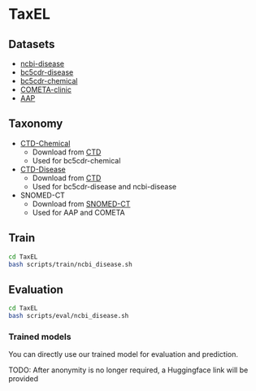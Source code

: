 # TaxEL

## Datasets

- [ncbi-disease](https://github.com/dmis-lab/BioSyn)
- [bc5cdr-disease](https://github.com/dmis-lab/BioSyn)
- [bc5cdr-chemical](https://github.com/dmis-lab/BioSyn)
- [COMETA-clinic](https://drive.google.com/file/d/1bm_b1dwJYxp3vbMw7vc05-CFWD61JyrF/view?usp=drive_link)
- [AAP](https://drive.google.com/file/d/18VQ6LxSbv8Q4TboTHjeX4DFDAXWd3JLD/view?usp=drive_link)


## Taxonomy

- [CTD-Chemical](https://drive.google.com/file/d/1Q8cVl2L-A15sIujKu8e0uu-BZmvHhWqG/view?usp=drive_link)
    - Download from [CTD](https://web.archive.org/web/20180108033447/http://ctdbase.org/downloads)
    - Used for bc5cdr-chemical
- [CTD-Disease](https://drive.google.com/file/d/1BMo38fPwhDWNtb3AHW1GsQFVn8s7dZzD/view?usp=drive_link)
    - Download from [CTD](https://web.archive.org/web/20180108033447/http://ctdbase.org/downloads)
    - Used for bc5cdr-disease and ncbi-disease
- SNOMED-CT
    - Download from [SNOMED-CT](https://www.healthterminologies.gov.au/access-clinical-terminology/access-snomed-ct-au/) 
    - Used for AAP and COMETA


## Train
~~~bash
cd TaxEL
bash scripts/train/ncbi_disease.sh
~~~


## Evaluation

~~~bash
cd TaxEL
bash scripts/eval/ncbi_disease.sh
~~~    


### Trained models

You can directly use our trained model for evaluation and prediction.

TODO: After anonymity is no longer required, a Huggingface link will be provided

<!-- - [ncbi-disease](https://huggingface.co/TCMLLM/CLOnEL-NCBI-Disease)
- [bc5cdr-disease](https://huggingface.co/TCMLLM/CLOnEL-BC5CDR-Disease)
- [bc5cdr-chemical](https://huggingface.co/TCMLLM/CLOnEL-BC5CDR-Chemical)
- [cometa-cf](https://huggingface.co/TCMLLM/CLOnEL-COMETA-CF)
- [aap](https://huggingface.co/TCMLLM/CLOnEL-AAP) -->
